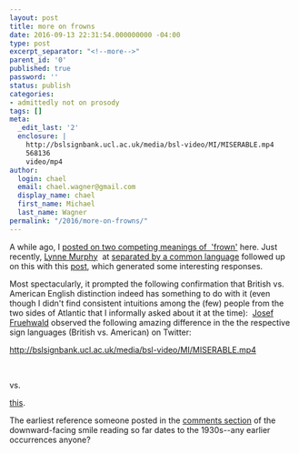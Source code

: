 ```yaml
---
layout: post
title: more on frowns
date: 2016-09-13 22:31:54.000000000 -04:00
type: post
excerpt_separator: "<!--more-->"
parent_id: '0'
published: true
password: ''
status: publish
categories:
- admittedly not on prosody
tags: []
meta:
  _edit_last: '2'
  enclosure: |
    http://bslsignbank.ucl.ac.uk/media/bsl-video/MI/MISERABLE.mp4
    568136
    video/mp4
author:
  login: chael
  email: chael.wagner@gmail.com
  display_name: chael
  first_name: Michael
  last_name: Wagner
permalink: "/2016/more-on-frowns/"
---
```

A while ago, I [posted on two competing meanings of &nbsp;'frown'](http://prosodylab.org/2010/frown/)&nbsp;here. Just recently, [Lynne Murphy](http://www.sussex.ac.uk/profiles/115259) &nbsp;at [separated by a common language](http://separatedbyacommonlanguage.blogspot.ca/)&nbsp;followed up on this with this [post](http://separatedbyacommonlanguage.blogspot.ca/2016/09/frowns.html), which generated some interesting responses.

Most spectacularly, it prompted the following confirmation that British vs. American English distinction indeed has something to do with it (even though I didn't find consistent intuitions among the (few) people from the two sides of Atlantic that I informally asked about it at the time): &nbsp;[Josef Fruehwald](https://jofrhwld.github.io/)&nbsp;observed the following amazing difference in the the respective sign languages (British vs. American) on Twitter:

http://bslsignbank.ucl.ac.uk/media/bsl-video/MI/MISERABLE.mp4

&nbsp;

vs.

[this](https://www.signingsavvy.com/sign/FROWN/7217/1).

The earliest reference someone posted in the [comments section](http://prosodylab.org/2010/frown/) of the downward-facing smile reading so far dates to the 1930s--any earlier occurrences anyone?

&nbsp;

&nbsp;

